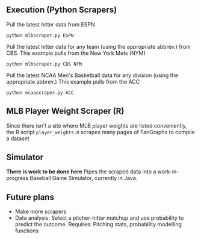 Execution (Python Scrapers)
---------
Pull the latest hitter data from ESPN

```python mlbscraper.py ESPN```

Pull the latest hitter data for any team (using the appropriate abbrev.) from CBS. This example pulls from the New York Mets (NYM)

```python mlbscraper.py CBS NYM```

Pull the latest NCAA Men's Basketball data for any division (using the appropriate abbrev.) This example pulls from the ACC

```python ncaascraper.py ACC```

MLB Player Weight Scraper (R)
----------
Since there isn't a site where MLB player weights are listed conveniently, the R script `player_weights.R` scrapes many pages of FanGraphs to compile a dataset

Simulator
----------
**There is work to be done here**
Pipes the scraped data into a work-in-progress Baseball Game Simulator, currently in Java.

Future plans
----------
- Make more scrapers
- Data analysis: Select a pitcher-hitter matchup and use probability to predict the outcome. Requires: Pitching stats, probability modelling functions
